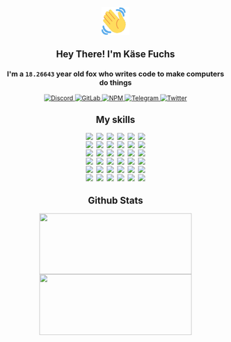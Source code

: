 <div><p align=center><img src=./resources/images/wave.gif width=64px height=64px></p><h2 align=center>Hey There! I'm Käse Fuchs</h2><h3 align=center>I'm a <code>18.26643</code> year old fox who writes code to make computers do things</h3><p align=center><a href=https://discord.com/users/507526681125322772><img alt=Discord src="https://img.shields.io/badge/Discord-5865F2?logo=discord&logoColor=white&style=flat-square#c00a836d9a9035738695f9e03e6d2a82"> </a><a href=https://gitlab.com/kasefuchs><img alt=GitLab src="https://img.shields.io/badge/GitLab-330F63?logo=gitlab&logoColor=white&style=flat-square#c00a836d9a9035738695f9e03e6d2a82"> </a><a href=https://npmjs.com/~kasefuchs><img alt=NPM src="https://img.shields.io/badge/NPM-CB3837?logo=npm&logoColor=white&style=flat-square#c00a836d9a9035738695f9e03e6d2a82"> </a><a href=https://t.me/kasefuchs><img alt=Telegram src="https://img.shields.io/badge/Telegram-2CA5E0?logo=telegram&logoColor=white&style=flat-square#c00a836d9a9035738695f9e03e6d2a82"> </a><a href=https://twitter.com/kasefuchs><img alt=Twitter src="https://img.shields.io/badge/Twitter-1DA1F2?logo=twitter&logoColor=white&style=flat-square#c00a836d9a9035738695f9e03e6d2a82"></a></p><h2 align=center>My skills</h2><p align=center><a href=https://aws.amazon.com/ ><picture><source srcset="https://skillicons.dev/icons?i=aws&theme=dark#c00a836d9a9035738695f9e03e6d2a82" media="(prefers-color-scheme: dark)"><source srcset="https://skillicons.dev/icons?i=aws&theme=light#c00a836d9a9035738695f9e03e6d2a82" media="(prefers-color-scheme: light), (prefers-color-scheme: no-preference)"><img src="https://skillicons.dev/icons?i=aws&theme=light#c00a836d9a9035738695f9e03e6d2a82"></picture></a>&nbsp;&nbsp;<a href=https://en.wikipedia.org/wiki/Bash_(Unix_shell)><picture><source srcset="https://skillicons.dev/icons?i=bash&theme=dark#c00a836d9a9035738695f9e03e6d2a82" media="(prefers-color-scheme: dark)"><source srcset="https://skillicons.dev/icons?i=bash&theme=light#c00a836d9a9035738695f9e03e6d2a82" media="(prefers-color-scheme: light), (prefers-color-scheme: no-preference)"><img src="https://skillicons.dev/icons?i=bash&theme=light#c00a836d9a9035738695f9e03e6d2a82"></picture></a>&nbsp;&nbsp;<a href=https://discord.com/developers/docs><picture><source srcset="https://skillicons.dev/icons?i=bots&theme=dark#c00a836d9a9035738695f9e03e6d2a82" media="(prefers-color-scheme: dark)"><source srcset="https://skillicons.dev/icons?i=bots&theme=light#c00a836d9a9035738695f9e03e6d2a82" media="(prefers-color-scheme: light), (prefers-color-scheme: no-preference)"><img src="https://skillicons.dev/icons?i=bots&theme=light#c00a836d9a9035738695f9e03e6d2a82"></picture></a>&nbsp;&nbsp;<a href=https://www.cloudflare.com/ ><picture><source srcset="https://skillicons.dev/icons?i=cloudflare&theme=dark#c00a836d9a9035738695f9e03e6d2a82" media="(prefers-color-scheme: dark)"><source srcset="https://skillicons.dev/icons?i=cloudflare&theme=light#c00a836d9a9035738695f9e03e6d2a82" media="(prefers-color-scheme: light), (prefers-color-scheme: no-preference)"><img src="https://skillicons.dev/icons?i=cloudflare&theme=light#c00a836d9a9035738695f9e03e6d2a82"></picture></a>&nbsp;&nbsp;<a href=https://en.wikipedia.org/wiki/CSS><picture><source srcset="https://skillicons.dev/icons?i=css&theme=dark#c00a836d9a9035738695f9e03e6d2a82" media="(prefers-color-scheme: dark)"><source srcset="https://skillicons.dev/icons?i=css&theme=light#c00a836d9a9035738695f9e03e6d2a82" media="(prefers-color-scheme: light), (prefers-color-scheme: no-preference)"><img src="https://skillicons.dev/icons?i=css&theme=light#c00a836d9a9035738695f9e03e6d2a82"></picture></a>&nbsp;&nbsp;<a href=https://www.docker.com/ ><picture><source srcset="https://skillicons.dev/icons?i=docker&theme=dark#c00a836d9a9035738695f9e03e6d2a82" media="(prefers-color-scheme: dark)"><source srcset="https://skillicons.dev/icons?i=docker&theme=light#c00a836d9a9035738695f9e03e6d2a82" media="(prefers-color-scheme: light), (prefers-color-scheme: no-preference)"><img src="https://skillicons.dev/icons?i=docker&theme=light#c00a836d9a9035738695f9e03e6d2a82"></picture></a><br><a href=https://www.electronjs.org/ ><picture><source srcset="https://skillicons.dev/icons?i=electron&theme=dark#c00a836d9a9035738695f9e03e6d2a82" media="(prefers-color-scheme: dark)"><source srcset="https://skillicons.dev/icons?i=electron&theme=light#c00a836d9a9035738695f9e03e6d2a82" media="(prefers-color-scheme: light), (prefers-color-scheme: no-preference)"><img src="https://skillicons.dev/icons?i=electron&theme=light#c00a836d9a9035738695f9e03e6d2a82"></picture></a>&nbsp;&nbsp;<a href=https://expressjs.com/ ><picture><source srcset="https://skillicons.dev/icons?i=express&theme=dark#c00a836d9a9035738695f9e03e6d2a82" media="(prefers-color-scheme: dark)"><source srcset="https://skillicons.dev/icons?i=express&theme=light#c00a836d9a9035738695f9e03e6d2a82" media="(prefers-color-scheme: light), (prefers-color-scheme: no-preference)"><img src="https://skillicons.dev/icons?i=express&theme=light#c00a836d9a9035738695f9e03e6d2a82"></picture></a>&nbsp;&nbsp;<a href=https://www.figma.com/ ><picture><source srcset="https://skillicons.dev/icons?i=figma&theme=dark#c00a836d9a9035738695f9e03e6d2a82" media="(prefers-color-scheme: dark)"><source srcset="https://skillicons.dev/icons?i=figma&theme=light#c00a836d9a9035738695f9e03e6d2a82" media="(prefers-color-scheme: light), (prefers-color-scheme: no-preference)"><img src="https://skillicons.dev/icons?i=figma&theme=light#c00a836d9a9035738695f9e03e6d2a82"></picture></a>&nbsp;&nbsp;<a href=https://firebase.google.com/ ><picture><source srcset="https://skillicons.dev/icons?i=firebase&theme=dark#c00a836d9a9035738695f9e03e6d2a82" media="(prefers-color-scheme: dark)"><source srcset="https://skillicons.dev/icons?i=firebase&theme=light#c00a836d9a9035738695f9e03e6d2a82" media="(prefers-color-scheme: light), (prefers-color-scheme: no-preference)"><img src="https://skillicons.dev/icons?i=firebase&theme=light#c00a836d9a9035738695f9e03e6d2a82"></picture></a>&nbsp;&nbsp;<a href=https://flask.palletsprojects.com/ ><picture><source srcset="https://skillicons.dev/icons?i=flask&theme=dark#c00a836d9a9035738695f9e03e6d2a82" media="(prefers-color-scheme: dark)"><source srcset="https://skillicons.dev/icons?i=flask&theme=light#c00a836d9a9035738695f9e03e6d2a82" media="(prefers-color-scheme: light), (prefers-color-scheme: no-preference)"><img src="https://skillicons.dev/icons?i=flask&theme=light#c00a836d9a9035738695f9e03e6d2a82"></picture></a>&nbsp;&nbsp;<a href=https://cloud.google.com/ ><picture><source srcset="https://skillicons.dev/icons?i=gcp&theme=dark#c00a836d9a9035738695f9e03e6d2a82" media="(prefers-color-scheme: dark)"><source srcset="https://skillicons.dev/icons?i=gcp&theme=light#c00a836d9a9035738695f9e03e6d2a82" media="(prefers-color-scheme: light), (prefers-color-scheme: no-preference)"><img src="https://skillicons.dev/icons?i=gcp&theme=light#c00a836d9a9035738695f9e03e6d2a82"></picture></a><br><a href=https://git-scm.com/ ><picture><source srcset="https://skillicons.dev/icons?i=git&theme=dark#c00a836d9a9035738695f9e03e6d2a82" media="(prefers-color-scheme: dark)"><source srcset="https://skillicons.dev/icons?i=git&theme=light#c00a836d9a9035738695f9e03e6d2a82" media="(prefers-color-scheme: light), (prefers-color-scheme: no-preference)"><img src="https://skillicons.dev/icons?i=git&theme=light#c00a836d9a9035738695f9e03e6d2a82"></picture></a>&nbsp;&nbsp;<a href=https://github.com/ ><picture><source srcset="https://skillicons.dev/icons?i=github&theme=dark#c00a836d9a9035738695f9e03e6d2a82" media="(prefers-color-scheme: dark)"><source srcset="https://skillicons.dev/icons?i=github&theme=light#c00a836d9a9035738695f9e03e6d2a82" media="(prefers-color-scheme: light), (prefers-color-scheme: no-preference)"><img src="https://skillicons.dev/icons?i=github&theme=light#c00a836d9a9035738695f9e03e6d2a82"></picture></a>&nbsp;&nbsp;<a href=https://gitlab.com/ ><picture><source srcset="https://skillicons.dev/icons?i=gitlab&theme=dark#c00a836d9a9035738695f9e03e6d2a82" media="(prefers-color-scheme: dark)"><source srcset="https://skillicons.dev/icons?i=gitlab&theme=light#c00a836d9a9035738695f9e03e6d2a82" media="(prefers-color-scheme: light), (prefers-color-scheme: no-preference)"><img src="https://skillicons.dev/icons?i=gitlab&theme=light#c00a836d9a9035738695f9e03e6d2a82"></picture></a>&nbsp;&nbsp;<a href=https://www.heroku.com/ ><picture><source srcset="https://skillicons.dev/icons?i=heroku&theme=dark#c00a836d9a9035738695f9e03e6d2a82" media="(prefers-color-scheme: dark)"><source srcset="https://skillicons.dev/icons?i=heroku&theme=light#c00a836d9a9035738695f9e03e6d2a82" media="(prefers-color-scheme: light), (prefers-color-scheme: no-preference)"><img src="https://skillicons.dev/icons?i=heroku&theme=light#c00a836d9a9035738695f9e03e6d2a82"></picture></a>&nbsp;&nbsp;<a href=https://en.wikipedia.org/wiki/HTML><picture><source srcset="https://skillicons.dev/icons?i=html&theme=dark#c00a836d9a9035738695f9e03e6d2a82" media="(prefers-color-scheme: dark)"><source srcset="https://skillicons.dev/icons?i=html&theme=light#c00a836d9a9035738695f9e03e6d2a82" media="(prefers-color-scheme: light), (prefers-color-scheme: no-preference)"><img src="https://skillicons.dev/icons?i=html&theme=light#c00a836d9a9035738695f9e03e6d2a82"></picture></a>&nbsp;&nbsp;<a href=https://en.wikipedia.org/wiki/JavaScript><picture><source srcset="https://skillicons.dev/icons?i=js&theme=dark#c00a836d9a9035738695f9e03e6d2a82" media="(prefers-color-scheme: dark)"><source srcset="https://skillicons.dev/icons?i=js&theme=light#c00a836d9a9035738695f9e03e6d2a82" media="(prefers-color-scheme: light), (prefers-color-scheme: no-preference)"><img src="https://skillicons.dev/icons?i=js&theme=light#c00a836d9a9035738695f9e03e6d2a82"></picture></a><br><a href=https://en.wikipedia.org/wiki/Linux><picture><source srcset="https://skillicons.dev/icons?i=linux&theme=dark#c00a836d9a9035738695f9e03e6d2a82" media="(prefers-color-scheme: dark)"><source srcset="https://skillicons.dev/icons?i=linux&theme=light#c00a836d9a9035738695f9e03e6d2a82" media="(prefers-color-scheme: light), (prefers-color-scheme: no-preference)"><img src="https://skillicons.dev/icons?i=linux&theme=light#c00a836d9a9035738695f9e03e6d2a82"></picture></a>&nbsp;&nbsp;<a href=https://mui.com/ ><picture><source srcset="https://skillicons.dev/icons?i=materialui&theme=dark#c00a836d9a9035738695f9e03e6d2a82" media="(prefers-color-scheme: dark)"><source srcset="https://skillicons.dev/icons?i=materialui&theme=light#c00a836d9a9035738695f9e03e6d2a82" media="(prefers-color-scheme: light), (prefers-color-scheme: no-preference)"><img src="https://skillicons.dev/icons?i=materialui&theme=light#c00a836d9a9035738695f9e03e6d2a82"></picture></a>&nbsp;&nbsp;<a href=https://en.wikipedia.org/wiki/Markdown><picture><source srcset="https://skillicons.dev/icons?i=md&theme=dark#c00a836d9a9035738695f9e03e6d2a82" media="(prefers-color-scheme: dark)"><source srcset="https://skillicons.dev/icons?i=md&theme=light#c00a836d9a9035738695f9e03e6d2a82" media="(prefers-color-scheme: light), (prefers-color-scheme: no-preference)"><img src="https://skillicons.dev/icons?i=md&theme=light#c00a836d9a9035738695f9e03e6d2a82"></picture></a>&nbsp;&nbsp;<a href=https://www.mongodb.com/ ><picture><source srcset="https://skillicons.dev/icons?i=mongodb&theme=dark#c00a836d9a9035738695f9e03e6d2a82" media="(prefers-color-scheme: dark)"><source srcset="https://skillicons.dev/icons?i=mongodb&theme=light#c00a836d9a9035738695f9e03e6d2a82" media="(prefers-color-scheme: light), (prefers-color-scheme: no-preference)"><img src="https://skillicons.dev/icons?i=mongodb&theme=light#c00a836d9a9035738695f9e03e6d2a82"></picture></a>&nbsp;&nbsp;<a href=https://www.mysql.com/ ><picture><source srcset="https://skillicons.dev/icons?i=mysql&theme=dark#c00a836d9a9035738695f9e03e6d2a82" media="(prefers-color-scheme: dark)"><source srcset="https://skillicons.dev/icons?i=mysql&theme=light#c00a836d9a9035738695f9e03e6d2a82" media="(prefers-color-scheme: light), (prefers-color-scheme: no-preference)"><img src="https://skillicons.dev/icons?i=mysql&theme=light#c00a836d9a9035738695f9e03e6d2a82"></picture></a>&nbsp;&nbsp;<a href=https://nextjs.org/ ><picture><source srcset="https://skillicons.dev/icons?i=nextjs&theme=dark#c00a836d9a9035738695f9e03e6d2a82" media="(prefers-color-scheme: dark)"><source srcset="https://skillicons.dev/icons?i=nextjs&theme=light#c00a836d9a9035738695f9e03e6d2a82" media="(prefers-color-scheme: light), (prefers-color-scheme: no-preference)"><img src="https://skillicons.dev/icons?i=nextjs&theme=light#c00a836d9a9035738695f9e03e6d2a82"></picture></a><br><a href=https://nodejs.org/en/ ><picture><source srcset="https://skillicons.dev/icons?i=nodejs&theme=dark#c00a836d9a9035738695f9e03e6d2a82" media="(prefers-color-scheme: dark)"><source srcset="https://skillicons.dev/icons?i=nodejs&theme=light#c00a836d9a9035738695f9e03e6d2a82" media="(prefers-color-scheme: light), (prefers-color-scheme: no-preference)"><img src="https://skillicons.dev/icons?i=nodejs&theme=light#c00a836d9a9035738695f9e03e6d2a82"></picture></a>&nbsp;&nbsp;<a href=https://www.postgresql.org/ ><picture><source srcset="https://skillicons.dev/icons?i=postgres&theme=dark#c00a836d9a9035738695f9e03e6d2a82" media="(prefers-color-scheme: dark)"><source srcset="https://skillicons.dev/icons?i=postgres&theme=light#c00a836d9a9035738695f9e03e6d2a82" media="(prefers-color-scheme: light), (prefers-color-scheme: no-preference)"><img src="https://skillicons.dev/icons?i=postgres&theme=light#c00a836d9a9035738695f9e03e6d2a82"></picture></a>&nbsp;&nbsp;<a href=https://learn.microsoft.com/en-us/powershell/ ><picture><source srcset="https://skillicons.dev/icons?i=powershell&theme=dark#c00a836d9a9035738695f9e03e6d2a82" media="(prefers-color-scheme: dark)"><source srcset="https://skillicons.dev/icons?i=powershell&theme=light#c00a836d9a9035738695f9e03e6d2a82" media="(prefers-color-scheme: light), (prefers-color-scheme: no-preference)"><img src="https://skillicons.dev/icons?i=powershell&theme=light#c00a836d9a9035738695f9e03e6d2a82"></picture></a>&nbsp;&nbsp;<a href=https://www.python.org/ ><picture><source srcset="https://skillicons.dev/icons?i=py&theme=dark#c00a836d9a9035738695f9e03e6d2a82" media="(prefers-color-scheme: dark)"><source srcset="https://skillicons.dev/icons?i=py&theme=light#c00a836d9a9035738695f9e03e6d2a82" media="(prefers-color-scheme: light), (prefers-color-scheme: no-preference)"><img src="https://skillicons.dev/icons?i=py&theme=light#c00a836d9a9035738695f9e03e6d2a82"></picture></a>&nbsp;&nbsp;<a href=https://www.raspberrypi.org/ ><picture><source srcset="https://skillicons.dev/icons?i=raspberrypi&theme=dark#c00a836d9a9035738695f9e03e6d2a82" media="(prefers-color-scheme: dark)"><source srcset="https://skillicons.dev/icons?i=raspberrypi&theme=light#c00a836d9a9035738695f9e03e6d2a82" media="(prefers-color-scheme: light), (prefers-color-scheme: no-preference)"><img src="https://skillicons.dev/icons?i=raspberrypi&theme=light#c00a836d9a9035738695f9e03e6d2a82"></picture></a>&nbsp;&nbsp;<a href=https://reactjs.org/ ><picture><source srcset="https://skillicons.dev/icons?i=react&theme=dark#c00a836d9a9035738695f9e03e6d2a82" media="(prefers-color-scheme: dark)"><source srcset="https://skillicons.dev/icons?i=react&theme=light#c00a836d9a9035738695f9e03e6d2a82" media="(prefers-color-scheme: light), (prefers-color-scheme: no-preference)"><img src="https://skillicons.dev/icons?i=react&theme=light#c00a836d9a9035738695f9e03e6d2a82"></picture></a><br><a href=https://redux.js.org/ ><picture><source srcset="https://skillicons.dev/icons?i=redux&theme=dark#c00a836d9a9035738695f9e03e6d2a82" media="(prefers-color-scheme: dark)"><source srcset="https://skillicons.dev/icons?i=redux&theme=light#c00a836d9a9035738695f9e03e6d2a82" media="(prefers-color-scheme: light), (prefers-color-scheme: no-preference)"><img src="https://skillicons.dev/icons?i=redux&theme=light#c00a836d9a9035738695f9e03e6d2a82"></picture></a>&nbsp;&nbsp;<a href=https://en.wikipedia.org/wiki/Regular_expression><picture><source srcset="https://skillicons.dev/icons?i=regex&theme=dark#c00a836d9a9035738695f9e03e6d2a82" media="(prefers-color-scheme: dark)"><source srcset="https://skillicons.dev/icons?i=regex&theme=light#c00a836d9a9035738695f9e03e6d2a82" media="(prefers-color-scheme: light), (prefers-color-scheme: no-preference)"><img src="https://skillicons.dev/icons?i=regex&theme=light#c00a836d9a9035738695f9e03e6d2a82"></picture></a>&nbsp;&nbsp;<a href=https://en.wikipedia.org/wiki/Sass_(stylesheet_language)><picture><source srcset="https://skillicons.dev/icons?i=sass&theme=dark#c00a836d9a9035738695f9e03e6d2a82" media="(prefers-color-scheme: dark)"><source srcset="https://skillicons.dev/icons?i=sass&theme=light#c00a836d9a9035738695f9e03e6d2a82" media="(prefers-color-scheme: light), (prefers-color-scheme: no-preference)"><img src="https://skillicons.dev/icons?i=sass&theme=light#c00a836d9a9035738695f9e03e6d2a82"></picture></a>&nbsp;&nbsp;<a href=https://www.typescriptlang.org/ ><picture><source srcset="https://skillicons.dev/icons?i=ts&theme=dark#c00a836d9a9035738695f9e03e6d2a82" media="(prefers-color-scheme: dark)"><source srcset="https://skillicons.dev/icons?i=ts&theme=light#c00a836d9a9035738695f9e03e6d2a82" media="(prefers-color-scheme: light), (prefers-color-scheme: no-preference)"><img src="https://skillicons.dev/icons?i=ts&theme=light#c00a836d9a9035738695f9e03e6d2a82"></picture></a>&nbsp;&nbsp;<a href=https://unity.com/ ><picture><source srcset="https://skillicons.dev/icons?i=unity&theme=dark#c00a836d9a9035738695f9e03e6d2a82" media="(prefers-color-scheme: dark)"><source srcset="https://skillicons.dev/icons?i=unity&theme=light#c00a836d9a9035738695f9e03e6d2a82" media="(prefers-color-scheme: light), (prefers-color-scheme: no-preference)"><img src="https://skillicons.dev/icons?i=unity&theme=light#c00a836d9a9035738695f9e03e6d2a82"></picture></a>&nbsp;&nbsp;<a href=https://workers.cloudflare.com/ ><picture><source srcset="https://skillicons.dev/icons?i=workers&theme=dark#c00a836d9a9035738695f9e03e6d2a82" media="(prefers-color-scheme: dark)"><source srcset="https://skillicons.dev/icons?i=workers&theme=light#c00a836d9a9035738695f9e03e6d2a82" media="(prefers-color-scheme: light), (prefers-color-scheme: no-preference)"><img src="https://skillicons.dev/icons?i=workers&theme=light#c00a836d9a9035738695f9e03e6d2a82"></picture></a><br></p><h2 align=center>Github Stats</h2><p align=center><picture><source srcset="https://github-readme-stats-kasefuchs.vercel.app/api/?count_private=true&hide_border=true&hide_rank=true&line_height=20&hide_title=true&username=Kasefuchs&theme=dark#c00a836d9a9035738695f9e03e6d2a82" media="(prefers-color-scheme: dark)"><source srcset="https://github-readme-stats-kasefuchs.vercel.app/api/?count_private=true&hide_border=true&hide_rank=true&line_height=20&hide_title=true&username=Kasefuchs&theme=light#c00a836d9a9035738695f9e03e6d2a82" media="(prefers-color-scheme: light), (prefers-color-scheme: no-preference)"><img align=middle width=350 height=140 src="https://github-readme-stats-kasefuchs.vercel.app/api/?count_private=true&hide_border=true&hide_rank=true&line_height=20&hide_title=true&username=Kasefuchs&theme=light#c00a836d9a9035738695f9e03e6d2a82"></picture><picture><source srcset="https://github-readme-stats-kasefuchs.vercel.app/api/top-langs/?count_private=true&hide_border=true&layout=compact&username=Kasefuchs&theme=dark#c00a836d9a9035738695f9e03e6d2a82" media="(prefers-color-scheme: dark)"><source srcset="https://github-readme-stats-kasefuchs.vercel.app/api/top-langs/?count_private=true&hide_border=true&layout=compact&username=Kasefuchs&theme=light#c00a836d9a9035738695f9e03e6d2a82" media="(prefers-color-scheme: light), (prefers-color-scheme: no-preference)"><img align=middle width=350 height=140 src="https://github-readme-stats-kasefuchs.vercel.app/api/top-langs/?count_private=true&hide_border=true&layout=compact&username=Kasefuchs&theme=light#c00a836d9a9035738695f9e03e6d2a82"></picture></p><img src="https://hit.yhype.me/github/profile?user_id=64592097#c00a836d9a9035738695f9e03e6d2a82" alt=""></div>